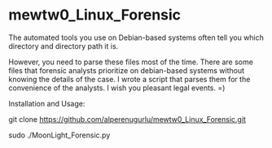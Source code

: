 # mewtw0_Linux_Forensic

The automated tools you use on Debian-based systems often tell you which directory and directory path it is.

However, you need to parse these files most of the time.
There are some files that forensic analysts prioritize on debian-based systems without knowing the details of the case. I wrote a script that parses them for the convenience of the analysts. I wish you pleasant legal events. =)


Installation and Usage:

git clone https://github.com/alperenugurlu/mewtw0_Linux_Forensic.git

sudo ./MoonLight_Forensic.py



